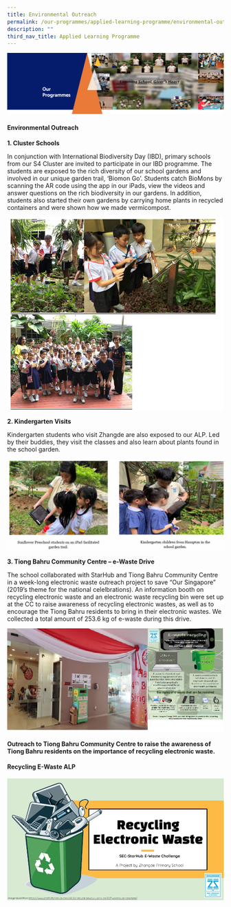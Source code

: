 ```yaml
---
title: Environmental Outreach
permalink: /our-programmes/applied-learning-programme/environmental-outreach/
description: ""
third_nav_title: Applied Learning Programme
---
```

<img src="/images/OurProgrammes1.png">
<h4><strong>Environmental Outreach</strong></h4>
<p><strong>1. Cluster Schools</strong></p>
<p>In conjunction with International Biodiversity Day (IBD), primary schools from our S4 Cluster are invited to participate in our IBD programme. The students are exposed to the rich diversity of our school gardens and involved in our unique garden trail, &lsquo;Biomon Go&rsquo;. Students catch BioMons by scanning the AR code using the app in our iPads, view the videos and answer questions on the rich biodiversity in our gardens. In addition, students also started their own gardens by carrying home plants in recycled containers and were shown how we made vermicompost.</p>
<img src="/images/Environmental%20Outreach.png">
<p><strong>2. Kindergarten Visits</strong></p>
<p>Kindergarten students who visit Zhangde are also exposed to our ALP. Led by their buddies, they visit the classes and also learn about plants found in the school garden.</p>
<img src="/images/Environmental%20Outreach2.png">
<p><strong>3. Tiong Bahru Community Centre &ndash; e-Waste Drive</strong></p>
<p>The school collaborated with StarHub and Tiong Bahru Community Centre in a week-long electronic waste outreach project to save &ldquo;Our Singapore&rdquo; (2019&rsquo;s theme for the national celelbrations). An information booth on recycling electronic waste and an electronic waste recycling bin were set up at the CC to raise awareness of recycling electronic wastes, as well as to encourage the Tiong Bahru residents to bring in their electronic wastes. We collected a total amount of 253.6 kg of e-waste during this drive.</p>
<img src="/images/Environmental%20Outreach3.png">
<p><strong>Outreach to Tiong Bahru Community Centre to raise the awareness of Tiong Bahru residents on the importance of recycling electronic waste.</strong></p>
<h4><strong>Recycling E-Waste ALP</strong></h4>
<img src="/images/Recycling.gif">